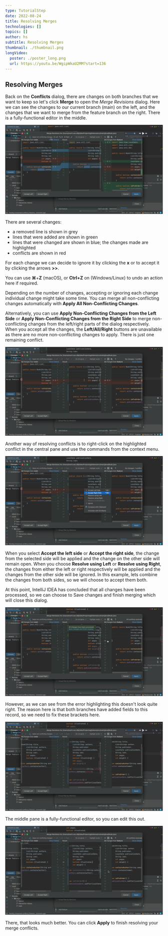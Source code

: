 ```yaml
---
type: TutorialStep
date: 2022-08-24
title: Resolving Merges
technologies: []
topics: []
author: hs
subtitle: Resolving Merges
thumbnail: ./thumbnail.png
longVideo:
  poster: ./poster_long.png
  url: https://youtu.be/WgipWkaU2MM?start=136
---
```


## Resolving Merges

Back on the **Conflicts** dialog, there are changes on both branches that we want to keep so let's click **Merge** to open the _Merge Revisions_ dialog. Here we can see the changes to our current branch (main) on the left, and the changes that we want to merge from the feature branch on the right. There is a fully-functional editor in the middle.

![Merge non-conflicting changes](merge-non-conflicting-changes.png)

There are several changes:

- a removed line is shown in grey 
- lines that were added are shown in green 
- lines that were changed are shown in blue; the changes made are highlighted 
- conflicts are shown in red

For each change we can decide to ignore it by clicking the **x** or to accept it by clicking the arrows **>>**.

You can use **⌘**+**Z** (macOS), or **Ctrl+Z** on (Windows/Linux) to undo an action here if required.

Depending on the number of changes, accepting or ignoring each change individual change might take some time. You can merge all non-conflicting changes automatically with **Apply All Non-Conflicting Changes**. 

Alternatively, you can use **Apply Non-Conflicting Changes from the Left Side** or **Apply Non-Conflicting Changes from the Right Side** to merge non-conflicting changes from the left/right parts of the dialog respectively. When you accept all the changes, the **Left/All/Right** buttons are unavailable as there are no more non-conflicting changes to apply. There is just one remaining conflict.

![Final conflict](final-conflict.png)

Another way of resolving conflicts is to right-click on the highlighted conflict in the central pane and use the commands from the context menu. 

![Merge conflict context menu](right-click-context-menu.png)

When you select **Accept the left side** or **Accept the right side**, the change from the selected side will be applied and the change on the other side will remain open. When you choose **Resolve using Left** or **Resolve using Right**, the changes from either the left or right respectively will be applied and the changes from the other side will be ignored. In this example, lets combine the changes from both sides, so we will choose to accept them both.

At this point, IntelliJ IDEA has concluded that all changes have been processed, so we can choose to Save changes and finish merging which will close this dialog.

![Save changes and finish merging](save-changes-finish-merging.png)

However, as we can see from the error highlighting this doesn't look quite right. The reason here is that both branches have added fields to this record, so we need to fix these brackets here. 

![Errors in the middle pane](errors-middle-pane.png)

The middle pane is a fully-functional editor, so you can edit this out. 

![Fixed the errors in the middle pane](errors-middle-pane-fixed.png)

There, that looks much better. You can click **Apply** to finish resolving your merge conflicts.